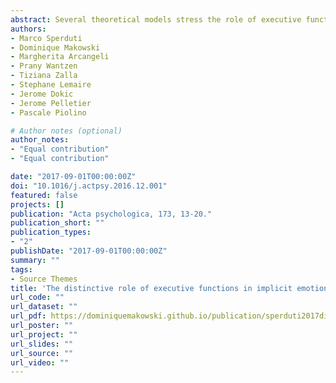```yaml
---
abstract: Several theoretical models stress the role of executive functions in emotion regulation (ER). However, most of the previous studies on ER employed explicit regulatory strategies that could have engaged executive functions, beyond regulatory processes per se. Recently, there has been renewed interest in implicit forms of ER, believed to be closer to daily-life requirements. While various studies have shown that implicit and explicit ER engage partially overlapping neurocognitive processes, the contribution of different executive functions in implicit ER has not been investigated. In the present study, we presented participants with negatively valenced pictures of varying emotional intensity preceded by short texts describing them as either fictional or real. This manipulation was meant to induce a spontaneous emotional down-regulation. We recorded electrodermal activity (EDA) and subjective reports of emotion arousal. Executive functions (updating, switching, and inhibition) were also assessed. No difference was found between the fictional and real condition on EDA. A diminished self-reported arousal was observed, however, when pictures were described as fictional for high- and mild-intensity material, but not for neutral material. The amount of down-regulation in the fictional condition was found to be predicted by interindividual variability in updating performances, but not by the other measures of executive functions, suggesting its implication even in implicit forms of ER. The relationship between down-regulation and updating was significant only for high-intensity material. We discuss the role of updating in relation to the consciousness of one's emotional state.
authors:
- Marco Sperduti
- Dominique Makowski
- Margherita Arcangeli
- Prany Wantzen
- Tiziana Zalla
- Stephane Lemaire
- Jerome Dokic
- Jerome Pelletier
- Pascale Piolino

# Author notes (optional)
author_notes:
- "Equal contribution"
- "Equal contribution"

date: "2017-09-01T00:00:00Z"
doi: "10.1016/j.actpsy.2016.12.001"
featured: false
projects: []
publication: "Acta psychologica, 173, 13-20."
publication_short: ""
publication_types:
- "2"
publishDate: "2017-09-01T00:00:00Z"
summary: ""
tags:
- Source Themes
title: 'The distinctive role of executive functions in implicit emotion regulation'
url_code: ""
url_dataset: ""
url_pdf: https://dominiquemakowski.github.io/publication/sperduti2017distinctive/sperduti2017distinctive.pdf
url_poster: ""
url_project: ""
url_slides: ""
url_source: ""
url_video: ""
---
```

